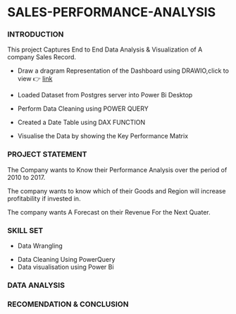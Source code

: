 # SALES-PERFORMANCE-ANALYSIS

### INTRODUCTION
This project Captures End to End Data Analysis & Visualization  of A company Sales Record.

* Draw a dragram Representation of the Dashboard using DRAWIO,click to view 👉 [link](https://app.diagrams.net/#HBumzeal%2FSALES-PERFORMANCE-ANALYSIS%2Fmain%2FUntitled%20Diagram.drawio)

* Loaded Dataset from Postgres server into Power Bi Desktop
*  Perform Data Cleaning using POWER QUERY
* Created a Date Table using DAX FUNCTION
* Visualise the Data by showing the Key Performance Matrix

### PROJECT STATEMENT

The Company wants to Know their Performance Analysis over the period of 2010 to 2017.

The company wants to know which of their Goods and Region will increase profitability if invested in.

The company wants A Forecast on their Revenue For the Next Quater.

### SKILL SET

* Data Wrangling
+ Data Cleaning Using PowerQuery
+ Data visualisation using Power Bi

### DATA ANALYSIS
### RECOMENDATION & CONCLUSION



